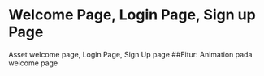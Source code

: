 # Welcome Page, Login Page, Sign up Page

Asset welcome page, Login Page, Sign Up page
##Fitur: Animation pada welcome page 
